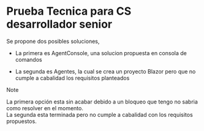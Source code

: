 # Prueba Tecnica para CS desarrollador senior

Se propone dos posibles soluciones,

- La primera es AgentConsole, una solucion propuesta en consola de comandos

- La segunda es Agentes, la cual se crea un proyecto Blazor pero que no cumple a cabalidad los requisitos planteados

> [!NOTE]
> La primera opción esta sin acabar debido a un bloqueo que tengo no sabria como resolver en el momento.<br/>
> La segunda esta terminada pero no cumple a cabalidad con los requisitos propuestos.